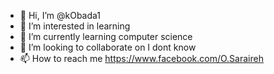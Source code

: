 - 👋 Hi, I’m @kObada1
- 👀 I’m interested in learning
- 🌱 I’m currently learning computer science
- 💞️ I’m looking to collaborate on I dont know
- 📫 How to reach me https://www.facebook.com/O.Saraireh

<!---
kObada1/kObada1 is a ✨ special ✨ repository because its `README.md` (this file) appears on your GitHub profile.
You can click the Preview link to take a look at your changes.
--->
